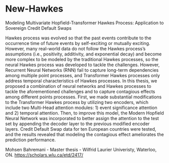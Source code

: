 # New-Hawkes

Modeling Multivariate Hopfield-Transformer Hawkes Process: Application to Sovereign Credit Default Swaps

Hawkes process was evolved so that the past events contribute to the occurrence time of
future events by self-exciting or mutually exciting. However, many real-world data do
not follow the Hawkes process’s assumptions (i.e., positivity, additivity, and exponential
decay) and become more complex to be modeled by the traditional Hawkes processes, so the
neural Hawkes process was developed to tackle the challenges. However, Recurrent Neural
Networks (RNN) fail to capture long-term dependencies among multiple point processes, and
Transformer Hawkes processes only address temporal characteristics of Hawkes processes. In
this thesis, we proposed a combination of neural networks and Hawkes processes to tackle the
aforementioned challenges and to capture contagious effects among different points processes.
First, we made substantial modifications to the Transformer Hawkes process by utilizing two
encoders, which include two Multi-Head attention modules: 1) event significance attention and
2) temporal attention. Then, to improve this model, the Modern Hopfield Neural Network was
incorporated to better assign the attention to the test set by appending the decoder layer to the
previous modified encoder layers. Credit Default Swap data for ten European countries were
tested, and the results revealed that modeling the contagious effect ameliorates the prediction
performance.

Mohsen Bahremani - Master thesis - Wilfrid Laurier Univeristy, Waterloo, ON.
https://scholars.wlu.ca/etd/2417/
